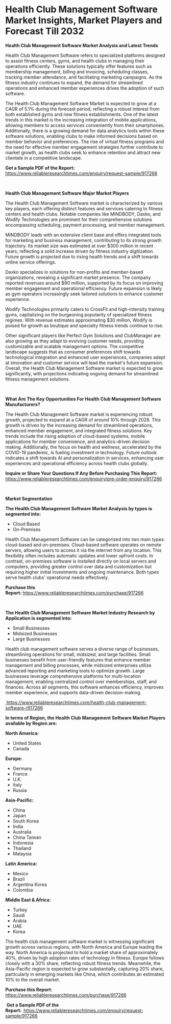 <p><h1>Health Club Management Software Market Insights, Market Players and Forecast Till 2032</h1></p><p><strong>Health Club Management Software Market Analysis and Latest Trends</strong></p>
<p><p>Health Club Management Software refers to specialized platforms designed to assist fitness centers, gyms, and health clubs in managing their operations efficiently. These solutions typically offer features such as membership management, billing and invoicing, scheduling classes, tracking member attendance, and facilitating marketing campaigns. As the fitness industry continues to expand, the demand for streamlined operations and enhanced member experiences drives the adoption of such software.</p><p>The Health Club Management Software Market is expected to grow at a CAGR of 5.1% during the forecast period, reflecting a robust interest from both established gyms and new fitness establishments. One of the latest trends in this market is the increasing integration of mobile applications, allowing members to access services conveniently from their smartphones. Additionally, there is a growing demand for data analytics tools within these software solutions, enabling clubs to make informed decisions based on member behavior and preferences. The rise of virtual fitness programs and the need for effective member engagement strategies further contribute to market growth, as health clubs seek to enhance retention and attract new clientele in a competitive landscape.</p></p>
<p><strong>Get a Sample PDF of the Report:&nbsp;</strong> <a href="https://www.reliableresearchtimes.com/enquiry/request-sample/917266?utm_campaign=3439&utm_medium=2&utm_source=Github&utm_content=ia&utm_term=17042025&utm_id=health-club-management-software">https://www.reliableresearchtimes.com/enquiry/request-sample/917266</a></p>
<p>&nbsp;</p>
<p><strong>Health Club Management Software Major Market Players</strong></p>
<p><p>The Health Club Management Software market is characterized by various key players, each offering distinct features and services catering to fitness centers and health clubs. Notable companies like MINDBODY, Daxko, and Wodify Technologies are prominent for their comprehensive solutions encompassing scheduling, payment processing, and member management.</p><p>MINDBODY leads with an extensive client base and offers integrated tools for marketing and business management, contributing to its strong growth trajectory. Its market size was estimated at over $300 million in recent years, reflecting a solid increase driven by fitness industry digitization. Future growth is projected due to rising health trends and a shift towards online service offerings.</p><p>Daxko specializes in solutions for non-profits and member-based organizations, revealing a significant market presence. The company reported revenues around $90 million, supported by its focus on improving member engagement and operational efficiency. Future expansion is likely as gym operators increasingly seek tailored solutions to enhance customer experience.</p><p>Wodify Technologies primarily caters to CrossFit and high-intensity training gyms, capitalizing on the burgeoning popularity of specialized fitness regimes. With revenue estimates approximating $30 million, Wodify is poised for growth as boutique and specialty fitness trends continue to rise.</p><p>Other significant players like Perfect Gym Solutions and ClubManager are also growing as they adapt to evolving customer needs, providing customizable and scalable management options. The competitive landscape suggests that as consumer preferences shift towards technological integration and enhanced user experiences, companies adept at innovation and customer service will lead the market's future expansion. Overall, the Health Club Management Software market is expected to grow significantly, with projections indicating ongoing demand for streamlined fitness management solutions.</p></p>
<p>&nbsp;</p>
<p><strong>What Are The Key Opportunities For Health Club Management Software Manufacturers?</strong></p>
<p><p>The Health Club Management Software market is experiencing robust growth, projected to expand at a CAGR of around 10% through 2028. This growth is driven by the increasing demand for streamlined operations, enhanced member engagement, and integrated fitness solutions. Key trends include the rising adoption of cloud-based systems, mobile applications for member convenience, and analytics-driven decision making. Additionally, the focus on health and wellness, accelerated by the COVID-19 pandemic, is fueling investment in technology. Future outlook indicates a shift towards AI and personalization in services, enhancing user experiences and operational efficiency across health clubs globally.</p></p>
<p><strong>Inquire or Share Your Questions If Any Before Purchasing This Report:</strong> <a href="https://www.reliableresearchtimes.com/enquiry/pre-order-enquiry/917266?utm_campaign=3439&utm_medium=2&utm_source=Github&utm_content=ia&utm_term=17042025&utm_id=health-club-management-software">https://www.reliableresearchtimes.com/enquiry/pre-order-enquiry/917266</a></p>
<p>&nbsp;</p>
<p><strong>Market Segmentation</strong></p>
<p><strong>The Health Club Management Software Market Analysis by types is segmented into:</strong></p>
<p><ul><li>Cloud Based</li><li>On-Premises</li></ul></p>
<p><p>Health Club Management Software can be categorized into two main types: cloud-based and on-premises. Cloud-based software operates on remote servers, allowing users to access it via the internet from any location. This flexibility often includes automatic updates and lower upfront costs. In contrast, on-premises software is installed directly on local servers and computers, providing greater control over data and customization but requiring higher initial investments and ongoing maintenance. Both types serve health clubs' operational needs effectively.</p></p>
<p><strong>Purchase this Report:&nbsp;</strong><a href="https://www.reliableresearchtimes.com/purchase/917266?utm_campaign=3439&utm_medium=2&utm_source=Github&utm_content=ia&utm_term=17042025&utm_id=health-club-management-software">https://www.reliableresearchtimes.com/purchase/917266</a></p>
<p>&nbsp;</p>
<p><strong>The Health Club Management Software Market Industry Research by Application is segmented into:</strong></p>
<p><ul><li>Small Businesses</li><li>Midsized Businesses</li><li>Large Businesses</li></ul></p>
<p><p>Health club management software serves a diverse range of businesses, streamlining operations for small, midsized, and large facilities. Small businesses benefit from user-friendly features that enhance member management and billing processes, while midsized enterprises utilize advanced reporting and marketing tools to optimize growth. Large businesses leverage comprehensive platforms for multi-location management, enabling centralized control over memberships, staff, and finances. Across all segments, this software enhances efficiency, improves member experience, and supports data-driven decision-making.</p></p>
<p><a href="https://www.reliableresearchtimes.com/health-club-management-software-r917266?utm_campaign=3439&utm_medium=2&utm_source=Github&utm_content=ia&utm_term=17042025&utm_id=health-club-management-software">&nbsp;https://www.reliableresearchtimes.com/health-club-management-software-r917266</a></p>
<p><strong>In terms of Region, the Health Club Management Software Market Players available by Region are:</strong></p>
<p>
    <p> <strong> North America: </strong>
        <ul>
            <li>United States</li>
            <li>Canada</li>
        </ul>
        </p> 
    <p> <strong> Europe: </strong>
        <ul>
            <li>Germany</li>
            <li>France</li>
            <li>U.K.</li>
            <li>Italy</li>
            <li>Russia</li>
        </ul>
        </p> 
    <p> <strong> Asia-Pacific: </strong>
        <ul>
            <li>China</li>
            <li>Japan</li>
            <li>South Korea</li>
            <li>India</li>
            <li>Australia</li>
            <li>China Taiwan</li>
            <li>Indonesia</li>
            <li>Thailand</li>
            <li>Malaysia</li>
        </ul>
        </p> 
    <p> <strong> Latin America: </strong>
        <ul>
            <li>Mexico</li>
            <li>Brazil</li>
            <li>Argentina Korea</li>
            <li>Colombia</li>
        </ul>
        </p> 
    <p> <strong> Middle East & Africa: </strong>
        <ul>
            <li>Turkey</li>
            <li>Saudi</li>
            <li>Arabia</li>
            <li>UAE</li>
            <li>Korea</li>
        </ul>
    </p>
    </p>
<p><p>The health club management software market is witnessing significant growth across various regions, with North America and Europe leading the way. North America is projected to hold a market share of approximately 40%, driven by high adoption rates of technology in fitness. Europe follows closely with a 30% share, reflecting robust fitness trends. Meanwhile, the Asia-Pacific region is expected to grow substantially, capturing 20% share, particularly in emerging markets like China, which contributes an estimated 10% to the overall market.</p></p>
<p><strong>Purchase this Report: </strong><a href="https://www.reliableresearchtimes.com/purchase/917266?utm_campaign=3439&utm_medium=2&utm_source=Github&utm_content=ia&utm_term=17042025&utm_id=health-club-management-software">https://www.reliableresearchtimes.com/purchase/917266</a></p>
<p>&nbsp;<strong>Get a Sample PDF of the Report:&nbsp;&nbsp;</strong><a href="https://www.reliableresearchtimes.com/enquiry/request-sample/917266?utm_campaign=3439&utm_medium=2&utm_source=Github&utm_content=ia&utm_term=17042025&utm_id=health-club-management-software">https://www.reliableresearchtimes.com/enquiry/request-sample/917266</a></p>
<p><strong></strong></p>
<p><p></p><p></p><p></p></p>